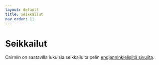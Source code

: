 ```yaml
---
layout: default
title: Seikkailut
nav_order: 11
---
```


# Seikkailut

Cairniin on saatavilla lukuisia seikkailuita pelin [englanninkielisiltä sivuilta](https://cairnrpg.com/adventures/).
